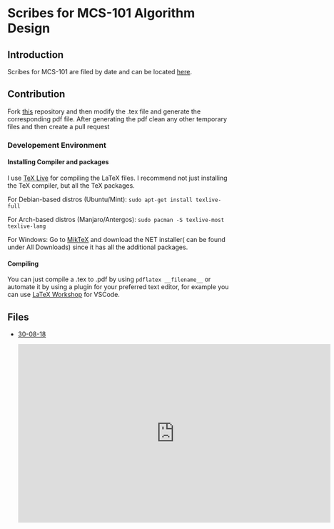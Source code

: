 # Scribes for MCS-101 Algorithm Design

## Introduction
Scribes for MCS-101 are filed by date and can be located [here](https://github.com/samyakducs/class/tree/master/s1/mcs101/scribes).

## Contribution
Fork [this](https://github.com/samyakducs/class) repository and then modify the .tex file and generate the corresponding pdf file. After generating the pdf clean any other temporary files and then create a pull request

### Developement Environment

#### Installing Compiler and packages

I use [TeX Live](https://www.tug.org/texlive/) for compiling the LaTeX files. I recommend not just installing the TeX compiler, but
all the TeX packages.

For Debian-based distros (Ubuntu/Mint): `sudo apt-get install texlive-full`

For Arch-based distros (Manjaro/Antergos): `sudo pacman -S texlive-most texlive-lang`

For Windows: Go to [MikTeX](https://miktex.org/download) and download the NET installer( can be found under All Downloads)
since it has all the additional packages.

#### Compiling

You can just compile a .tex to .pdf by using `pdflatex __filename__` or automate it by using a plugin for your
preferred text editor, for example you can use [LaTeX Workshop](https://marketplace.visualstudio.com/items?itemName=James-Yu.latex-workshop) 
for VSCode.

## Files

+ [30-08-18](https://github.com/samyakducs/class/tree/master/s1/mcs101/scribes/30.08.18.pdf)

    <embed src="https://samyakducs.github.io/class/s1/mcs101/scribes/30.08.18.pdf" width="700px" height="400px"/>
